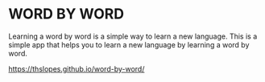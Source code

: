 # WORD BY WORD

Learning a word by word is a simple way to learn a new language. This is a simple app that helps you to learn a new language by learning a word by word.

https://thslopes.github.io/word-by-word/
